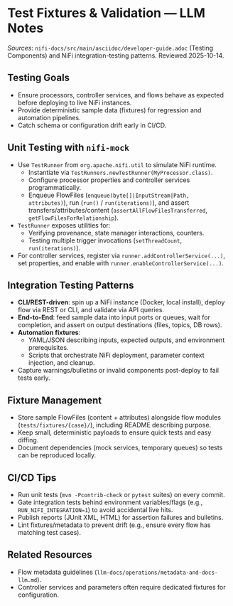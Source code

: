 # Test Fixtures & Validation — LLM Notes

*Sources*: `nifi-docs/src/main/asciidoc/developer-guide.adoc` (Testing Components) and NiFi integration-testing patterns. Reviewed 2025-10-14.

## Testing Goals
- Ensure processors, controller services, and flows behave as expected before deploying to live NiFi instances.
- Provide deterministic sample data (fixtures) for regression and automation pipelines.
- Catch schema or configuration drift early in CI/CD.

## Unit Testing with `nifi-mock`
- Use `TestRunner` from `org.apache.nifi.util` to simulate NiFi runtime.
  - Instantiate via `TestRunners.newTestRunner(MyProcessor.class)`.
  - Configure processor properties and controller services programmatically.
  - Enqueue FlowFiles (`enqueue(byte[]|InputStream|Path, attributes)`), run (`run()` / `run(iterations)`), and assert transfers/attributes/content (`assertAllFlowFilesTransferred`, `getFlowFilesForRelationship`).
- `TestRunner` exposes utilities for:
  - Verifying provenance, state manager interactions, counters.
  - Testing multiple trigger invocations (`setThreadCount`, `run(iterations)`).
- For controller services, register via `runner.addControllerService(...)`, set properties, and enable with `runner.enableControllerService(...)`.

## Integration Testing Patterns
- **CLI/REST-driven**: spin up a NiFi instance (Docker, local install), deploy flow via REST or CLI, and validate via API queries.
- **End-to-End**: feed sample data into input ports or queues, wait for completion, and assert on output destinations (files, topics, DB rows).
- **Automation fixtures**:
  - YAML/JSON describing inputs, expected outputs, and environment prerequisites.
  - Scripts that orchestrate NiFi deployment, parameter context injection, and cleanup.
- Capture warnings/bulletins or invalid components post-deploy to fail tests early.

## Fixture Management
- Store sample FlowFiles (content + attributes) alongside flow modules (`tests/fixtures/{case}/`), including README describing purpose.
- Keep small, deterministic payloads to ensure quick tests and easy diffing.
- Document dependencies (mock services, temporary queues) so tests can be reproduced locally.

## CI/CD Tips
- Run unit tests (`mvn -Pcontrib-check` or `pytest` suites) on every commit.
- Gate integration tests behind environment variables/flags (e.g., `RUN_NIFI_INTEGRATION=1`) to avoid accidental live hits.
- Publish reports (JUnit XML, HTML) for assertion failures and bulletins.
- Lint fixtures/metadata to prevent drift (e.g., ensure every flow has matching test cases).

## Related Resources
- Flow metadata guidelines (`llm-docs/operations/metadata-and-docs-llm.md`).
- Controller services and parameters often require dedicated fixtures for configuration.
